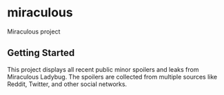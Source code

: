 # miraculous

Miraculous project

## Getting Started

This project displays all recent public minor spoilers and leaks from Miraculous Ladybug.
The spoilers are collected from multiple sources like Reddit, Twitter, and other social networks.
